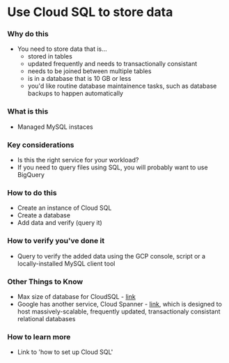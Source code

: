 
# Use Cloud SQL to store data

### Why do this
 - You need to store data that is...
    - stored in tables
    - updated frequently and needs to transactionally consistant 
    - needs to be joined between multiple tables
    - is in a database that is 10 GB or less
    - you'd like routine database maintainence tasks, such as database backups to happen automatically

### What is this
 - Managed MySQL instaces


### Key considerations
 - Is this the right service for your workload?
 - If you need to query files using SQL, you will probably want to use BigQuery

### How to do this
 - Create an instance of Cloud SQL
 - Create a database
 - Add data and verify (query it)

### How to verify you've done it
 - Query to verify the added data using the GCP console, script or a locally-installed MySQL client tool

### Other Things to Know
 - Max size of database for CloudSQL - [link](https://cloud.google.com/sql/docs/quotas)
 - Google has another service, Cloud Spanner - [link](https://cloud.google.com/spanner/), which is designed to host massively-scalable, frequently updated, transactionaly consistant relational databases

### How to learn more
 - Link to 'how to set up Cloud SQL'
